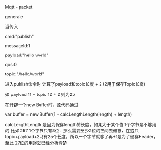 Mqtt - packet

generate

当传入

cmd:"publish"

messageId:1

payload:"hello world"

qos:0

topic:"/hello/world"

进入publish命令时 计算了payload和topic长度 + 2 (2用于保存Topic长度)

如 payload 11 + topic 12 + 2 则为25

在开辟一个new Buffer时，原代码通过

var buffer = new Buffer(1 + calcLengthLength(length) + length)

calcLengthLength 是因为保存length的长度，如果大于某个值 1个字节是不够用的 比如 257 1个字节只有8位，那么需要至少2位的空间去储存，在这只topic+payload+2只有25个长度，所以一个字节就够了再+1是为了储存Header，至此 27位的用途就已经分析清楚

